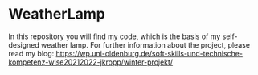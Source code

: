 # WeatherLamp
In this repository you will find my code, which is the basis of my self-designed weather lamp. For further information about the project, please read my blog: https://wp.uni-oldenburg.de/soft-skills-und-technische-kompetenz-wise20212022-jkropp/winter-projekt/
